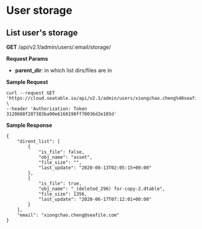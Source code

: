 # User storage

## List user's storage

**GET** /api/v2.1/admin/users/:email/storage/

**Request Params**

* **parent_dir**: in which list dirs/files are in

**Sample Request**

```
curl --request GET 'https://cloud.seatable.io/api/v2.1/admin/users/xiongchao.cheng%40seafile.com/storage/' \
--header 'Authorization: Token 3120688f207383ba90e6160190ff70036d2e185d'

```

**Sample Response**

```
{
    "dirent_list": [
        {
            "is_file": false,
            "obj_name": "asset",
            "file_size": "",
            "last_update": "2020-08-13T02:05:15+00:00"
        },
        {
            "is_file": true,
            "obj_name": "_(deleted_296) for-copy-2.dtable",
            "file_size": 1356,
            "last_update": "2020-06-17T07:12:01+00:00"
        }
    ],
    "email": "xiongchao.cheng@seafile.com"
}

```


